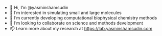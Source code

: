 - 👋 Hi, I’m @yasminshamsudin
- 👀 I’m interested in simulating small and large molecules
- 🌱 I’m currently developing computational biophysical chemistry methods
- 💞️ I’m looking to collaborate on science and methods development
- 📫 Learn more about my research at https://lab.yasminshamsudin.com

<!---
yasminshamsudin/yasminshamsudin is a ✨ special ✨ repository because its `README.md` (this file) appears on your GitHub profile.
You can click the Preview link to take a look at your changes.
--->

